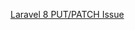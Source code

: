 [Laravel 8 PUT/PATCH Issue ](https://stackoverflow.com/questions/55116787/laravel-patch-request-doesnt-read-axios-form-data)
